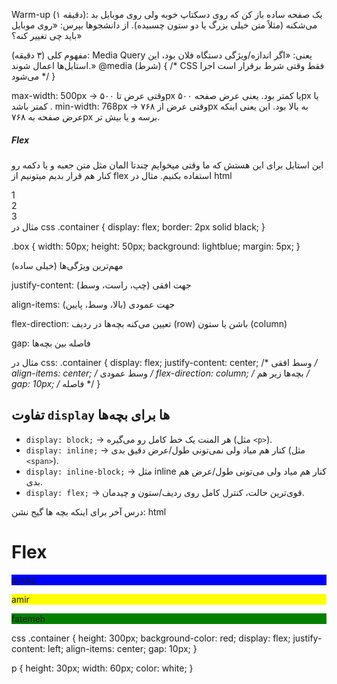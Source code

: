 Warm-up 
(۱ دقیقه):
یک صفحه ساده باز کن که روی دسکتاپ خوبه ولی روی موبایل بد می‌شکنه (مثلاً متن خیلی بزرگ یا دو ستون چسبیده). از دانشجوها بپرس: «روی موبایل باید چی تغییر کنه؟»

مفهوم کلی (۳ دقیقه):
Media Query 
یعنی: «اگر اندازه/ویژگی دستگاه فلان بود، این استایل‌ها اعمال شوند.»
@media (شرط) {
  /* CSS فقط وقتی شرط برقرار است اجرا می‌شود */
}

max-width: 500px → وقتی عرض تا ۵۰۰px یا کمتر بود.
یعنی عرض صفحه ۵۰۰px یا کمتر باشد .
min-width: 768px → وقتی عرض از ۷۶۸px به بالا بود.
این یعنی اینکه عرض صفحه به ۷۶۸px برسه و یا بیش تر.

##### Flex
این استایل برای این هستش که ما وقتی میخوایم چندتا المان مثل متن جعبه و یا دکمه رو کنار هم قرار بدیم میتونیم از flex استفاده بکنیم.
مثال در html
<div class="container">
  <div class="box">1</div>
  <div class="box">2</div>
  <div class="box">3</div>
</div>
مثال در css
.container {
  display: flex;
  border: 2px solid black;
}

.box {
  width: 50px;
  height: 50px;
  background: lightblue;
  margin: 5px;
}


مهم‌ترین ویژگی‌ها (خیلی ساده)

justify-content:
جهت افقی (چپ، راست، وسط)

align-items: 
جهت عمودی (بالا، وسط، پایین)

flex-direction:
تعیین می‌کنه بچه‌ها در ردیف (row) باشن یا ستون (column)

gap:
فاصله بین بچه‌ها

مثال در css:
.container {
  display: flex;
  justify-content: center;   /* وسط افقی */
  align-items: center;       /* وسط عمودی */
  flex-direction: column;    /* بچه‌ها زیر هم */
  gap: 10px;                 /* فاصله */
}

## تفاوت `display` ها برای بچه‌ها

- `display: block;` → هر المنت یک خط کامل رو می‌گیره (مثل `<p>`).
- `display: inline;` → کنار هم میاد ولی نمی‌تونی طول/عرض دقیق بدی (مثل `<span>`).
- `display: inline-block;` → مثل inline کنار هم میاد ولی می‌تونی طول/عرض هم بدی.
- `display: flex;` → قوی‌ترین حالت، کنترل کامل روی ردیف/ستون و چیدمان.


درس آخر برای اینکه بچه ها گیج نشن:
html
<body>
<h1>Flex</h1>
<div class="container">
<p style="background-color: blue;">aynaz</p>
<p style="background-color: yellow;">amir</p>
<p style="background-color: green;">fatemeh</p>
</div>
</body>

css
.container {
height: 300px;
background-color: red;
display: flex;
justify-content: left;
align-items: center;
gap: 10px;
}

p {
height: 30px;
width: 60px;
color: white;
}